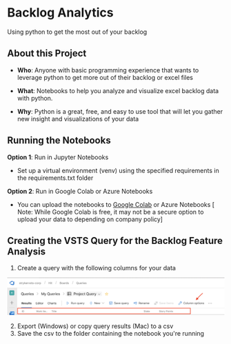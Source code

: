 # Backlog Analytics

Using python to get the most out of your backlog

## About this Project

*  **Who**: Anyone with basic programming experience that wants to leverage python to get more out of their backlog or excel files

*  **What**: Notebooks to help you analyze and visualize excel backlog data with python. 

*  **Why**: Python is a great, free, and easy to use tool that will let you gather new insight and visualizations of your data

## Running the Notebooks

**Option 1**: Run in Jupyter Notebooks

- Set up a virtual environment (venv) using the specified requirements in the requirements.txt folder

**Option 2**: Run in Google Colab or Azure Notebooks

- You can upload the notebooks to <a href= "https://colab.research.google.com/notebooks/welcome.ipynb#recent=true">Google Colab</a> or Azure Notebooks
[ Note: While Google Colab is free, it may not be a secure option to upload your data to depending on company policy]

## Creating the VSTS Query for the Backlog Feature Analysis

1. Create a query with the following columns for your data
<img src="https://raw.githubusercontent.com/albertsch8/backlog-analytics/master/images/feature_analysis_columns.png" width="800" />

2. Export (Windows) or copy query results (Mac) to a csv
3. Save the csv to the folder containing the notebook you're running